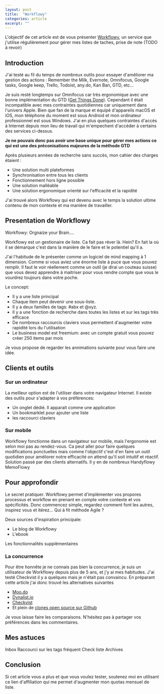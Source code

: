 ```yaml
---
layout: post
title:  "Workflowy"
categories: article
excerpt: ""
---
```

L'objectif de cet article est de vous présenter [Workflowy](https://workflowy.com), un service que j'utilise régulièrement pour gérer mes listes de taches, prise de note (TODO à revoir)


## Introduction

J'ai testé au fil du temps de nombreux outils pour essayer d'améliorer ma gestion des actions : Remember the Milk, Evernote, Omnifocus, Google tasks, Google keep, Trello, Todoist, any.do, Kan Ban, GTD, etc...

Je suis resté longtemps sur Omnifocus car très ergonomique avec une bonne implémentation du GTD ([Get Things Done](https://fr.wikipedia.org/wiki/Getting_Things_Done)). Cependant il était incompatible avec mes contraintes quotidiennes car uniquement dans l'univers Apple. Bien que fan de la marque et équipé d'appareils macOS et iOS, mon téléphone du moment est sous Android et mon ordinateur professionnel est sous Windows.
J'ai en plus quelques contraintes d'accès à Internet depuis mon lieu de travail qui m'empechent d'accéder à certains des services ci-dessus.

__Je ne pouvais donc pas avoir une base unique pour gérer mes actions ce qui est une des préconisations majeures de la méthode GTD__

Après plusieurs années de recherche sans succès, mon cahier des charges étaient :
*   Une solution multi plateformes
*   Synchronisation entre tous les clients
*   Fonctionnement hors ligne possible
*   Une solution malléable
*   Une solution ergonomique orienté sur l'efficacité et la rapidité

J'ai trouvé alors Workflowy qui est devenu avec le temps la solution ultime contenu de mon contexte et ma manière de travailler.

## Presentation de Workflowy

Workflowy: Orgnaize your Brain....

Workflowy est un gestionaire de liste. Ca fait pas réver là. Hein? En fait la où il se démarque c'est dans la manière de le faire et le potentiel qu'il a.

J'ai l'habitude de le présenter comme un logiciel de mind mapping à 1 dimension. Comme si vous aviez une énorme liste à puce que vous pouvez remplir. Il faut le voir réellement comme un outil (je dirai un couteau suisse) que vous devez apprendre à maitriser pour vous rendre compte que vous le vourdrez toujours dans votre poche.

Le concept:
*   Il y a une liste principal
*   Chaque item peut devenir une sous-liste.
*   Il y a deux familles de tags: #abx et @xyz.
*   Il y a une fonction de recherche dans toutes les listes et sur les tags très efficace
*   De nombreux raccourcis claviers vous permettent d'augmenter votre rapidité lors du l'utilisation
*   Le business model est freemium: avec un compte gratuit vous pouvez créer 250 items par mois

Je vous propose de regarder les annimations suivante pour vous faire une idée.

## Clients et outils

### Sur un ordinateur

La meilleur option est de l'utiliser dans votre navigateur Internet.
Il existe des outils pour s'adapter à vos préférences:
*   Un onglet dédié. Il apparait comme une application
*   Un bookmarklet pour ajouter une liste
*   les raccourci claviers

### Sur mobile

Workflowy fonctionne dans un navigateur sur mobile, mais l'ergonomie est selon moi pas au rendez-vous.
Ca peut aller pour faire quelques modifications ponctuelles mais comme l'objectif c'est d'en faire un outil quotidien pour améliorer notre efficacité on attend qu'il soit intuitif et réactif.
Solution passé par des clients alternatifs. Il y en de nombreux
Handyflowy
MemoFlowy

## Pour approfondir

Le secret pratiquer. Workflowy permet d'implémenter vos propores processus et workflow en prenant en compte votre contexte et vos spécificités. Donc commencez simple, regardez comment font les autres, inspirez vous et itérez... Qui à fit méthode Agile ?

Deux sources d'inspiration principale:
*   Le blog de Workflowy
*   L'ebook

Les fonctionnalités supplémentaires

### La concurrence
Pour être honnête je ne connais pas bien la concurrence, je suis un utilisateur de Workflowy depuis plus de 5 ans, et j'y ai mes habitudes. J'ai testé Checkvist il y a quelques mais je n'était pas convaincu. En préparant cette article j'ai donc trouvé les alternatives suivantes
*   [Moo.do](https://moo.do)
*   [Dynalist.io](https://dynalist.io)
*   [Checkvist](https://checkvist.com/)
*   Et plein de [clones open source sur Github](https://github.com/search?utf8=%E2%9C%93&q=workflowy+clone&type=Repositories&ref=searchresults)

Je vous laisse faire les comparaisons. N'hésitez pas à partager vos préférences dans les commentaires.

## Mes astuces

Inbox
Raccourci sur les tags fréquent
Check liste
Archives


## Conclusion

Si cet article vous a plus et que vous voulez tester, soutenez moi en utilisant ce lien d'affiliation qui me permet d'augmenter mon quotas mensuel de liste.

